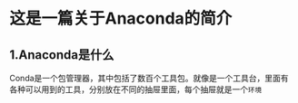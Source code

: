 # 这是一篇关于Anaconda的简介
## 1.Anaconda是什么
Conda是一个包管理器，其中包括了数百个工具包。就像是一个工具台，里面有各种可以用到的工具，分别放在不同的抽屉里面，每个抽屉就是一个```环境```
